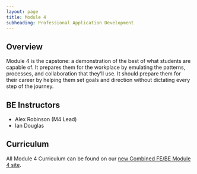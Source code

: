 ```yaml
---
layout: page
title: Module 4
subheading: Professional Application Development
---
```


## Overview

Module 4 is the capstone: a demonstration of the best of what students are capable of. It prepares them for the workplace by emulating the patterns, processes, and collaboration that they’ll use. It should prepare them for their career by helping them set goals and direction without dictating every step of the journey.

## BE Instructors

* Alex Robinson (M4 Lead)
* Ian Douglas

## Curriculum

All Module 4 Curriculum can be found on our [new Combined FE/BE Module 4 site](https://mod4.turing.io).
